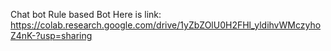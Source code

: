 Chat bot 
Rule based Bot
Here is link: https://colab.research.google.com/drive/1yZbZOlU0H2FHl_yldihvWMczyhoZ4nK-?usp=sharing
